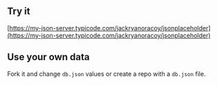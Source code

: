 ## Try it

[https://my-json-server.typicode.com/jackryanoracoy/jsonplaceholder](https://my-json-server.typicode.com/jackryanoracoy/jsonplaceholder)

## Use your own data

Fork it and change `db.json` values or create a repo with a `db.json` file.

